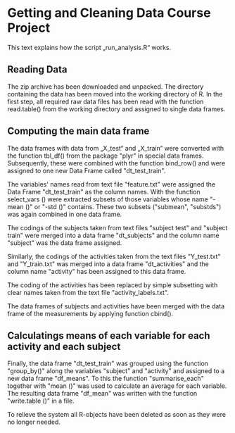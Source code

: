 <h1> Getting and Cleaning Data Course Project </h1>

This text explains how the script „run_analysis.R“ works.

<h2> Reading Data </h2>

The zip archive has been downloaded and unpacked. The directory containing the data has been moved into the working directory of R. In the first step, all required raw data files has been read with the function read.table() from the working directory and assigned to single data frames.


<h2> Computing the main data frame </h2>

The data frames with data from „X_test“ and „X_train“ were converted with the function tbl_df() from the package "plyr" in special data frames. Subsequently, these were combined with the function bind_row() and were assigned to one new Data Frame called "dt_test_train".

The variables' names read from text file "feature.txt" were assigned the Data Frame "dt_test_train" as the column names. With the function select_vars () were extracted subsets of those variables whose name "-mean ()" or "-std ()" contains. These two subsets ("submean", "substds") was again combined in one data frame.

The codings of the subjects taken from text files "subject test" and "subject train" were merged into a data frame "dt_subjects" and the column name "subject" was the data frame assigned.

Similarly, the codings of the activities taken from the text files "Y_test.txt" and "Y_train.txt" was merged into a data frame "dt_activities" and the column name "activity" has been assigned to this data frame.

The coding of the activities has been replaced by simple subsetting with clear names taken from the text file "activity_labels.txt".

The data frames of subjects and activities have been merged with the data frame of the measurements by applying function cbind().

<h2> Calculatings means of each variable for each activity and each subject </h2>
Finally, the data frame "dt_test_train" was grouped using the function "group_by()" along the variables "subject" and "activity" and assigned to a new data frame "df_means". To this the function "summarise_each" together with "mean ()" was used to calculate an average for each variable. The resulting data frame "df_mean" was written with the function "write.table ()" in a file.

To relieve the system all R-objects have been deleted as soon as they were no longer needed.

